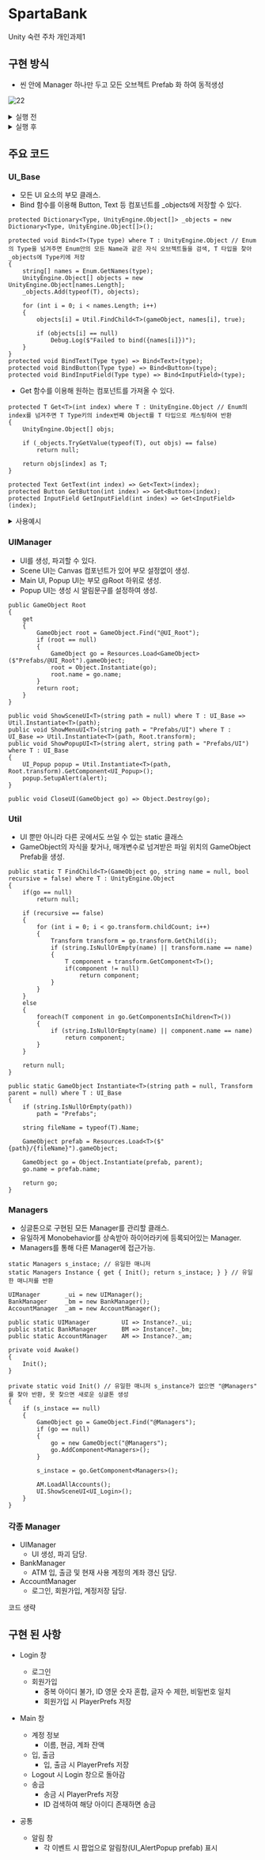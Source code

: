 # SpartaBank
Unity 숙련 주차 개인과제1

## 구현 방식
* 씬 안에 Manager 하나만 두고 모든 오브젝트 Prefab 화 하여 동적생성  
  
![22](https://github.com/JY-LemongO/SpartaBank/assets/122505119/8fbeaebc-9d5c-48b2-b220-4f3e7a7d7317)

<details>
<summary>실행 전</summary>
<div markdown="1">

![33](https://github.com/JY-LemongO/SpartaBank/assets/122505119/8d415352-7510-484b-a5ad-e6f40172369d)
![55](https://github.com/JY-LemongO/SpartaBank/assets/122505119/8fc5d864-6a72-4d3b-ab75-3453a23414c9)

</div>
</details>

<details>
<summary>실행 후</summary>
<div markdown="1">

![44](https://github.com/JY-LemongO/SpartaBank/assets/122505119/516edce8-018c-4575-b2da-2a9ea5714704)
![66](https://github.com/JY-LemongO/SpartaBank/assets/122505119/1d8c7344-5ea1-49a9-a7be-1889d8cb37e6)

</div>
</details>   

## 주요 코드   
### UI_Base
  * 모든 UI 요소의 부모 클래스.
  * Bind 함수를 이용해 Button, Text 등 컴포넌트를 _objects에 저장할 수 있다.
```
protected Dictionary<Type, UnityEngine.Object[]> _objects = new Dictionary<Type, UnityEngine.Object[]>();

protected void Bind<T>(Type type) where T : UnityEngine.Object // Enum의 Type을 넘겨주면 Enum안의 모든 Name과 같은 자식 오브젝트들을 검색, T 타입을 찾아 _objects에 Type키에 저장
{
    string[] names = Enum.GetNames(type);
    UnityEngine.Object[] objects = new UnityEngine.Object[names.Length];
    _objects.Add(typeof(T), objects);

    for (int i = 0; i < names.Length; i++)
    {
        objects[i] = Util.FindChild<T>(gameObject, names[i], true);

        if (objects[i] == null)
            Debug.Log($"Failed to bind({names[i]})");
    }
}
protected void BindText(Type type) => Bind<Text>(type);
protected void BindButton(Type type) => Bind<Button>(type);
protected void BindInputField(Type type) => Bind<InputField>(type);
```
  * Get 함수를 이용해 원하는 컴포넌트를 가져올 수 있다.
```
protected T Get<T>(int index) where T : UnityEngine.Object // Enum의 index를 넘겨주면 T Type키의 index번째 Object를 T 타입으로 캐스팅하여 반환
{
    UnityEngine.Object[] objs;

    if (_objects.TryGetValue(typeof(T), out objs) == false)
        return null;

    return objs[index] as T;
}

protected Text GetText(int index) => Get<Text>(index);
protected Button GetButton(int index) => Get<Button>(index);
protected InputField GetInputField(int index) => Get<InputField>(index);
```
<details>
<summary>사용예시</summary>
<div markdown="1">

```
enum Buttons
{
    K10_Btn,
    K30_Btn,
    K50_Btn,
    ManualDeposit_Btn,
    BackToATM_Btn,
}

enum InputFields
{
    DirectInput_IF,
}

private void Awake()
{
    Init();
}

public override bool Init()
{
    if (base.Init() == false)
        return false;

    BindButton(typeof(Buttons));
    BindInputField(typeof(InputFields));

    GetButton((int)Buttons.K10_Btn).onClick.AddListener(() => Managers.BM.Deposit(10000));
    GetButton((int)Buttons.K30_Btn).onClick.AddListener(() => Managers.BM.Deposit(30000)); 
    GetButton((int)Buttons.K50_Btn).onClick.AddListener(() => Managers.BM.Deposit(50000));
    GetButton((int)Buttons.ManualDeposit_Btn).onClick.AddListener(ManualDeposit);
    GetButton((int)Buttons.BackToATM_Btn).onClick.AddListener(BackToMain);        

    return true;
}
```

</div>
</details>
   
### UIManager
  * UI를 생성, 파괴할 수 있다.
  * Scene UI는 Canvas 컴포넌트가 있어 부모 설정없이 생성.
  * Main UI, Popup UI는 부모 @Root 하위로 생성.
  * Popup UI는 생성 시 알림문구를 설정하여 생성.
```
public GameObject Root
{
    get
    {
        GameObject root = GameObject.Find("@UI_Root");
        if (root == null)
        {
            GameObject go = Resources.Load<GameObject>($"Prefabs/@UI_Root").gameObject;
            root = Object.Instantiate(go);
            root.name = go.name;                
        }                
        return root;
    }
}

public void ShowSceneUI<T>(string path = null) where T : UI_Base => Util.Instantiate<T>(path);
public void ShowMenuUI<T>(string path = "Prefabs/UI") where T : UI_Base => Util.Instantiate<T>(path, Root.transform);
public void ShowPopupUI<T>(string alert, string path = "Prefabs/UI") where T : UI_Base
{
    UI_Popup popup = Util.Instantiate<T>(path, Root.transform).GetComponent<UI_Popup>();
    popup.SetupAlert(alert);
}

public void CloseUI(GameObject go) => Object.Destroy(go);
```   

### Util   
  * UI 뿐만 아니라 다른 곳에서도 쓰일 수 있는 static 클래스
  * GameObject의 자식을 찾거나, 매개변수로 넘겨받은 파일 위치의 GameObject Prefab을 생성.
```
public static T FindChild<T>(GameObject go, string name = null, bool recursive = false) where T : UnityEngine.Object
{
    if(go == null)
        return null;

    if (recursive == false)
    {
        for (int i = 0; i < go.transform.childCount; i++)
        {
            Transform transform = go.transform.GetChild(i);
            if (string.IsNullOrEmpty(name) || transform.name == name)
            {
                T component = transform.GetComponent<T>();
                if(component != null)
                    return component;
            }                    
        }
    }
    else
    {
        foreach(T component in go.GetComponentsInChildren<T>())
        {
            if (string.IsNullOrEmpty(name) || component.name == name)
                return component;
        }
    }

    return null;
}

public static GameObject Instantiate<T>(string path = null, Transform parent = null) where T : UI_Base
{
    if (string.IsNullOrEmpty(path))
        path = "Prefabs";        

    string fileName = typeof(T).Name;

    GameObject prefab = Resources.Load<T>($"{path}/{fileName}").gameObject;
    
    GameObject go = Object.Instantiate(prefab, parent);
    go.name = prefab.name;

    return go;
}
```
   
### Managers
  * 싱글톤으로 구현된 모든 Manager를 관리할 클래스.
  * 유일하게 Monobehavior를 상속받아 하이어라키에 등록되어있는 Manager.
  * Managers를 통해 다른 Manager에 접근가능.
```
static Managers s_instace; // 유일한 매니저
static Managers Instance { get { Init(); return s_instace; } } // 유일한 매니저를 반환

UIManager       _ui = new UIManager();
BankManager     _bm = new BankManager();
AccountManager  _am = new AccountManager();

public static UIManager         UI => Instance?._ui;
public static BankManager       BM => Instance?._bm;
public static AccountManager    AM => Instance?._am;    

private void Awake()
{
    Init();
}

private static void Init() // 유일한 매니저 s_instance가 없으면 "@Managers" 를 찾아 반환, 못 찾으면 새로운 싱글톤 생성
{
    if (s_instace == null)
    {
        GameObject go = GameObject.Find("@Managers");
        if (go == null)
        {
            go = new GameObject("@Managers");
            go.AddComponent<Managers>();
        }

        s_instace = go.GetComponent<Managers>();
        
        AM.LoadAllAccounts();
        UI.ShowSceneUI<UI_Login>();
    }
}
```

### 각종 Manager
  * UIManager
    * UI 생성, 파괴 담당.
  * BankManager
    * ATM 입, 출금 및 현재 사용 계정의 계좌 갱신 담당.
  * AccountManager
    * 로그인, 회원가입, 계정저장 담당.

코드 생략


## 구현 된 사항
* Login 창
  * 로그인
  * 회원가입
    * 중복 아이디 불가, ID 영문 숫자 혼합, 글자 수 제한, 비밀번호 일치
    * 회원가입 시 PlayerPrefs 저장

* Main 창
  * 계정 정보
    * 이름, 현금, 계좌 잔액
  * 입, 출금
    * 입, 출금 시 PlayerPrefs 저장
  * Logout 시 Login 창으로 돌아감
  * 송금
    * 송금 시 PlayerPrefs 저장
    * ID 검색하여 해당 아이디 존재하면 송금

* 공통
  * 알림 창
    * 각 이벤트 시 팝업으로 알림창(UI_AlertPopup prefab) 표시
